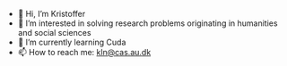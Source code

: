 - 👋 Hi, I’m Kristoffer
- 👀 I’m interested in solving research problems originating in humanities and social sciences
- 🌱 I’m currently learning Cuda
- 📫 How to reach me: kln@cas.au.dk

<!---
- 💞️ I’m looking to collaborate on ...
knielbo/knielbo is a ✨ special ✨ repository because its `README.md` (this file) appears on your GitHub profile.
You can click the Preview link to take a look at your changes.
--->
